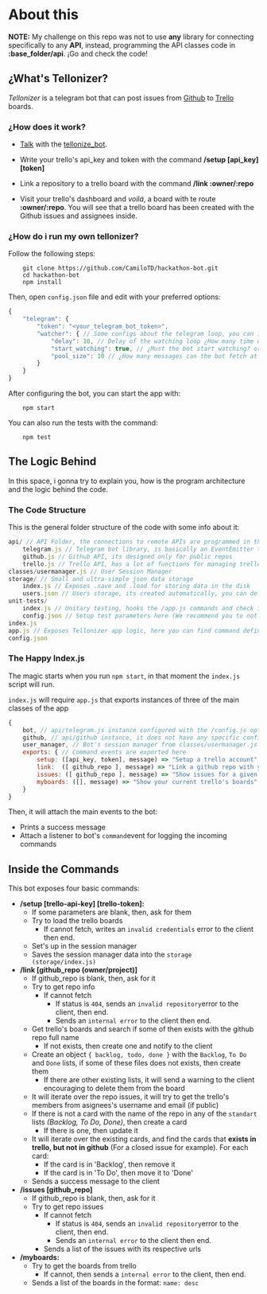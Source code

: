 # About this

**NOTE:** My challenge on this repo was not to use **any** library for connecting specifically to any **API**, instead, programming the API classes code in **:base_folder/api**. ¡Go and check the code!


## ¿What's Tellonizer?
*Tellonizer* is a telegram bot that can post issues from [Github](https://github.com) to [Trello](https://trelo.com) boards.

### ¿How does it work?

* [Talk](https://web.telegram.org/#/im?p=@tellonize_bot) with the [tellonize_bot](https://web.telegram.org/#/im?p=@tellonize_bot).

* Write your trello's api_key and token with the command **/setup [api_key] [token]** 
* Link a repository to a trello board with the command **/link :owner/:repo**
* Visit your trello's dashboard and *voilá*, a board with te route **:owner/:repo**. You will see that a trello board has been created with the Github issues and assignees inside.

### ¿How do i run my own tellonizer?

Follow the following steps:

```batch
	git clone https://github.com/CamiloTD/hackathon-bot.git
	cd hackathon-bot
	npm install
```
Then, open `config.json` file and edit with your preferred options:
```js
{
	"telegram": {
		"token": "<your_telegram_bot_token>",
		"watcher": { // Some configs about the telegram loop, you can ignore this if you want
			"delay": 10, // Delay of the watching loop ¿How many time will the bot wait for requesting new updates after one is received? (in milis)
			"start_watching": true, // ¿Must the bot start watching? or should he wait till bot.watch() is called
			"pool_size": 10 // ¿How many messages can the bot fetch at the same time?
		}
	}
}

```
After configuring the bot, you can start the app with:
```batch
	npm start
```

You can also run the tests with the command:
```batch
	npm test
```

## The Logic Behind
In this space, i gonna try to explain you, how is the program architecture and the logic behind the code.

### The Code Structure
This is the general folder structure of the code with some info about it:
```js
api/ // API Folder, the connections to remote APIs are programmed in the files inside
	telegram.js // Telegram bot library, is basically an EventEmitter that emits commands and messages, and ofc, can reply and send data
	github.js // Github API, its designed only for public repos
	trello.js // Trello API, has a lot of functions for managing trello boards, lists and cards
classes/usermanager.js // User Session Manager
storage/ // Small and ultra-simple json data storage
	index.js // Exposes .save and .load for storing data in the disk
	users.json // Users storage, its created automatically, you can delete this file if you want to reset all users
unit-tests/
	index.js // Unitary testing, hooks the /app.js commands and check if they are working correctly as expected
	config.json // Setup test parameters here (We recommend you to not to change them, they are configured with my user id and my trello's keys, change it only if you have the fields correctly)
index.js
app.js // Exposes Tellonizer app logic, here you can find command definitions and everything else related to bot's logic
config.json
```

### The  Happy Index.js

The magic starts when you run `npm start`, in that moment the `index.js` script will run.

`index.js` will require `app.js` that exports instances of three of the main classes of the app 
```js
{
	bot, // api/telegram.js instance configured with the /config.js options
	github, // api/github instance, it does not have any specific config
	user_manager, // Bot's session manager from classes/usermanager.js
	exports: { // Command events are exported here
		setup: ([api_key, token], message) => "Setup a trello account",
		link:  ([ github_repo ], message) => "Link a github repo with your trello account",
		issues: ([ github_repo ], message) => "Show issues for a given repo",
		myboards: ([], message) => "Show your current trello's boards"
	}
}
```

Then, it will attach the main events to the bot:
- Prints a success message
- Attach a listener to bot's `command`event for logging the incoming commands

## Inside the Commands

This bot exposes four basic commands:
+ **/setup [trello-api-key] [trello-token]:**
	+  If some parameters are blank, then, ask for them
	+  Try to load the trello boards
		+ If cannot fetch, writes an `invalid credentials` error to the client then end.
	+ Set's up in the session manager
	+ Saves the session manager data into the `storage (storage/index.js)`
+ **/link [github_repo (owner/project)]**
	+  If github_repo is blank, then, ask for it
	+ Try to get repo info
		+ If cannot fetch
			+ If status is `404`, sends an `invalid repository`error to the client, then end. 
			+ Sends an `internal error` to the client then end.
	+ Get trello's boards and search if some of then exists with the github repo full name
		+ If not exists, then create one and notify to the client
	+ Create an object `{ backlog, todo, done }` with the `Backlog`, `To Do` and `Done` lists, if some of these files does not exists, then create them
		+ If there are other existing lists, it will send a warning to the client encouraging to delete them from the board
	+ It will iterate over the repo issues, it will try to get the trello's members from asignees's username and email (if public)
	+ If there is not a card with the name of the repo in any of the `standart` lists *(Backlog, To Do, Done)*, then create a card
		+ If there is one, then update it
	+ It will iterate over the existing cards, and find the cards that **exists in trello, but not in github** (For a closed issue for example). For each card:
		+ If the card is in 'Backlog', then remove it
		+ If the card is in 'To Do', then move it to 'Done'
	+ Sends a success message to the client
+ **/issues [github_repo]**
	+  If github_repo is blank, then, ask for it
	+ Try to get repo issues
		+ If cannot fetch
			+ If status is `404`, sends an `invalid repository`error to the client, then end. 
			+ Sends an `internal error` to the client then end.
		+ Sends a list of the issues with its respective urls
+ **/myboards:**
	+ Try to get the boards from trello
		+ If cannot, then sends a `internal error` to the client, then end.
	+ Sends a list of the boards in the format: `name: desc`